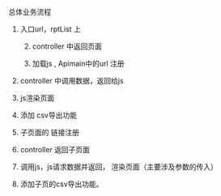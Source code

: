 总体业务流程

1. 入口url，rptList 上

   2. controller 中返回页面

   3. 加载js , Apimain中的url 注册

  4. controller 中调用数据，返回给js

  5. js渲染页面

  6. 添加 csv导出功能

  7. 子页面的 链接注册

  8. controller 返回子页面

  9. 调用js，js请求数据并返回， 渲染页面（主要涉及参数的传入）

  10. 添加子页的csv导出功能。

